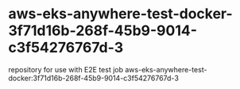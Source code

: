 # aws-eks-anywhere-test-docker-3f71d16b-268f-45b9-9014-c3f54276767d-3
repository for use with E2E test job aws-eks-anywhere-test-docker:3f71d16b-268f-45b9-9014-c3f54276767d-3
